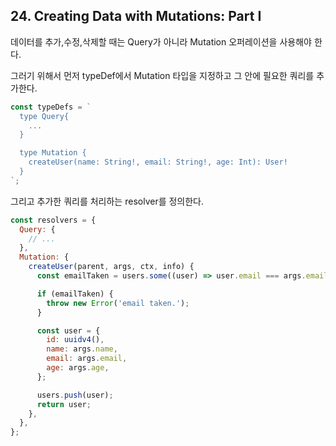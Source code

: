 ## 24. Creating Data with Mutations: Part I

데이터를 추가,수정,삭제할 때는 Query가 아니라 Mutation 오퍼레이션을 사용해야 한다.

그러기 위해서 먼저 typeDef에서 Mutation 타입을 지정하고 그 안에 필요한 쿼리를 추가한다.

```javascript
const typeDefs = `
  type Query{
    ...
  }

  type Mutation {
    createUser(name: String!, email: String!, age: Int): User!
  }
`;
```

그리고 추가한 쿼리를 처리하는 resolver를 정의한다.

```javascript
const resolvers = {
  Query: {
    // ...
  },
  Mutation: {
    createUser(parent, args, ctx, info) {
      const emailTaken = users.some((user) => user.email === args.email);

      if (emailTaken) {
        throw new Error('email taken.');
      }

      const user = {
        id: uuidv4(),
        name: args.name,
        email: args.email,
        age: args.age,
      };

      users.push(user);
      return user;
    },
  },
};
```
